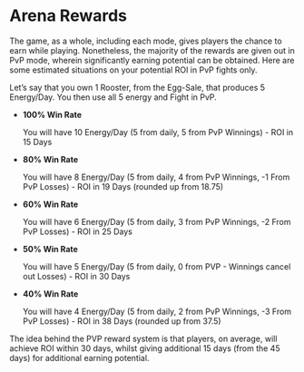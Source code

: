 # Arena Rewards

The game, as a whole, including each mode, gives players the chance to earn while playing. Nonetheless, the majority of the rewards are given out in PvP mode, wherein significantly earning potential can be obtained. Here are some estimated situations on your potential ROI in PvP fights only.

Let’s say that you own 1 Rooster, from the Egg-Sale, that produces 5 Energy/Day. You then use all 5 energy and Fight in PvP.

- **100% Win Rate**

  You will have 10 Energy/Day (5 from daily, 5 from PvP Winnings) - ROI in 15 Days

- **80% Win Rate**

  You will have 8 Energy/Day (5 from daily, 4 from PvP Winnings, -1 From PvP Losses) - ROI in 19 Days (rounded up from 18.75)

- **60% Win Rate**

  You will have 6 Energy/Day (5 from daily, 3 from PvP Winnings, -2 From PvP Losses) - ROI in 25 Days

- **50% Win Rate**

  You will have 5 Energy/Day (5 from daily, 0 from PVP - Winnings cancel out Losses) - ROI in 30 Days

- **40% Win Rate**

  You will have 4 Energy/Day (5 from daily, 2 from PvP Winnings, -3 From PvP Losses) - ROI in 38 Days (rounded up from 37.5)

The idea behind the PVP reward system is that players, on average, will achieve ROI within 30 days, whilst giving additional 15 days (from the 45 days) for additional earning potential.
